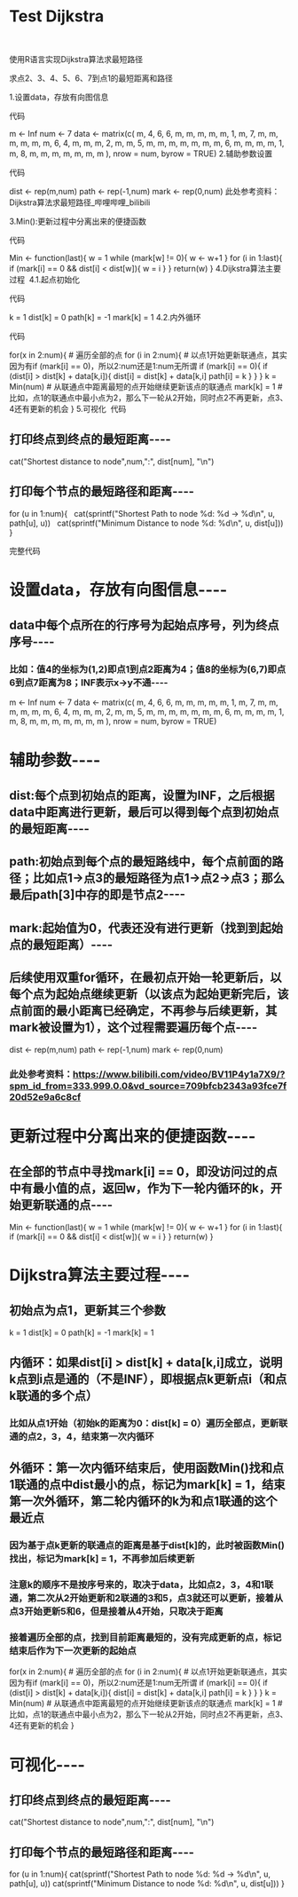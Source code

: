 # Test Dijkstra
​

使用R语言实现Dijkstra算法求最短路径

求点2、3、4、5、6、7到点1的最短距离和路径



1.设置data，存放有向图信息


代码 

m <- Inf
num <- 7
data <- matrix(c(
  m, 4, 6, 6, m, m, m,
  m, m, 1, m, 7, m, m,
  m, m, m, m, 6, 4, m,
  m, m, 2, m, m, 5, m,
  m, m, m, m, m, m, 6,
  m, m, m, m, 1, m, 8,
  m, m, m, m, m, m, m
), nrow = num, byrow = TRUE)
2.辅助参数设置 




代码 

dist <- rep(m,num)
path <- rep(-1,num)
mark <- rep(0,num)
此处参考资料：Dijkstra算法求最短路径_哔哩哔哩_bilibili

3.Min():更新过程中分离出来的便捷函数

代码 

Min <- function(last){
  w = 1
  while (mark[w] != 0){
    w <- w+1
  }
  for (i in 1:last){
      if (mark[i] == 0 && dist[i] < dist[w]){
        w = i
      }
  }
  return(w)
}
4.Dijkstra算法主要过程 
4.1.起点初始化

代码 

k = 1
dist[k] = 0
path[k] = -1
mark[k] = 1
4.2.内外循环  






代码 

for(x in 2:num){ # 遍历全部的点
  for (i in 2:num){ # 以点1开始更新联通点，其实因为有if (mark[i] == 0)，所以2:num还是1:num无所谓
    if (mark[i] == 0){
      if (dist[i] > dist[k] + data[k,i]){
        dist[i] = dist[k] + data[k,i]
        path[i] = k
      }
    }
  }
  k = Min(num) # 从联通点中距离最短的点开始继续更新该点的联通点 
  mark[k] = 1 # 比如，点1的联通点中最小点为2，那么下一轮从2开始，同时点2不再更新，点3、4还有更新的机会
}
5.可视化 
代码 

## 打印终点到终点的最短距离----
cat("Shortest distance to node",num,":", dist[num], "\n")

## 打印每个节点的最短路径和距离----
for (u in 1:num){
  cat(sprintf("Shortest Path to node %d: %d -> %d\n", u, path[u], u))
  cat(sprintf("Minimum Distance to node %d: %d\n", u, dist[u]))
}


完整代码

# 设置data，存放有向图信息----
## data中每个点所在的行序号为起始点序号，列为终点序号----
### 比如：值4的坐标为(1,2)即点1到点2距离为4；值8的坐标为(6,7)即点6到点7距离为8；INF表示x->y不通----
m <- Inf
num <- 7
data <- matrix(c(
  m, 4, 6, 6, m, m, m,
  m, m, 1, m, 7, m, m,
  m, m, m, m, 6, 4, m,
  m, m, 2, m, m, 5, m,
  m, m, m, m, m, m, 6,
  m, m, m, m, 1, m, 8,
  m, m, m, m, m, m, m
), nrow = num, byrow = TRUE)

# 辅助参数----
## dist:每个点到初始点的距离，设置为INF，之后根据data中距离进行更新，最后可以得到每个点到初始点的最短距离----
## path:初始点到每个点的最短路线中，每个点前面的路径；比如点1->点3的最短路径为点1->点2->点3；那么最后path[3]中存的即是节点2----
## mark:起始值为0，代表还没有进行更新（找到到起始点的最短距离）----
## 后续使用双重for循环，在最初点开始一轮更新后，以每个点为起始点继续更新（以该点为起始更新完后，该点前面的最小距离已经确定，不再参与后续更新，其mark被设置为1），这个过程需要遍历每个点----
dist <- rep(m,num)
path <- rep(-1,num)
mark <- rep(0,num)
### 此处参考资料：https://www.bilibili.com/video/BV11P4y1a7X9/?spm_id_from=333.999.0.0&vd_source=709bfcb2343a93fce7f20d52e9a6c8cf


# 更新过程中分离出来的便捷函数----
## 在全部的节点中寻找mark[i] == 0，即没访问过的点中有最小值的点，返回w，作为下一轮内循环的k，开始更新联通的点----
Min <- function(last){
  w = 1
  while (mark[w] != 0){
    w <- w+1
  }
  for (i in 1:last){
    if (mark[i] == 0 && dist[i] < dist[w]){
      w = i
    }
  }
  return(w)
}

# Dijkstra算法主要过程----
## 初始点为点1，更新其三个参数
k = 1
dist[k] = 0
path[k] = -1
mark[k] = 1
## 内循环：如果dist[i] > dist[k] + data[k,i]成立，说明k点到i点是通的（不是INF），即根据点k更新点i（和点k联通的多个点）
### 比如从点1开始（初始k的距离为0：dist[k] = 0）遍历全部点，更新联通的点2，3，4，结束第一次内循环
## 外循环：第一次内循环结束后，使用函数Min()找和点1联通的点中dist最小的点，标记为mark[k] = 1，结束第一次外循环，第二轮内循环的k为和点1联通的这个最近点
### 因为基于点k更新的联通点的距离是基于dist[k]的，此时被函数Min()找出，标记为mark[k] = 1，不再参加后续更新
### 注意k的顺序不是按序号来的，取决于data，比如点2，3，4和1联通，第二次从2开始更新和2联通的3和5，点3就还可以更新，接着从点3开始更新5和6，但是接着从4开始，只取决于距离
### 接着遍历全部的点，找到目前距离最短的，没有完成更新的点，标记结束后作为下一次更新的起始点
for(x in 2:num){ # 遍历全部的点
  for (i in 2:num){ # 以点1开始更新联通点，其实因为有if (mark[i] == 0)，所以2:num还是1:num无所谓
    if (mark[i] == 0){
      if (dist[i] > dist[k] + data[k,i]){
        dist[i] = dist[k] + data[k,i]
        path[i] = k
      }
    }
  }
  k = Min(num) # 从联通点中距离最短的点开始继续更新该点的联通点 
  mark[k] = 1 # 比如，点1的联通点中最小点为2，那么下一轮从2开始，同时点2不再更新，点3、4还有更新的机会
}

# 可视化----
## 打印终点到终点的最短距离----
cat("Shortest distance to node",num,":", dist[num], "\n")

## 打印每个节点的最短路径和距离----
for (u in 1:num){
  cat(sprintf("Shortest Path to node %d: %d -> %d\n", u, path[u], u))
  cat(sprintf("Minimum Distance to node %d: %d\n", u, dist[u]))
}
​
